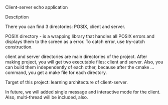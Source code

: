 Client-server echo application

Desctiption

There you can find 3 directories: POSIX, client and server. 

POSIX directory - is a wrapping library that handles all POSIX errors and displays them to the screen as a error. To catch error, use try-catch construction.

client and server directories are main directories of the project. After making project, you will get two executable files: client and server. Also, you can build them independently of each other, because after the cmake ... command, you get a make file for each directory.

Target of this project: learning architecture of client-server.

In future, we will added single message and interactive mode for the client. Also, multi-thread will be included, also.